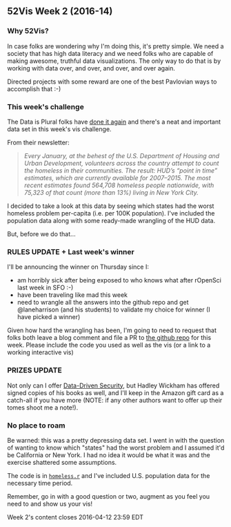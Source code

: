## 52Vis Week 2 (2016-14)

### Why 52Vis?

In case folks are wondering why I'm doing this, it's pretty simple. We need a society that has high data literacy and we need folks who are capable of making awesome, truthful data visualizations. The only way to do that is by working with data over, and over, and over, and over again. 

Directed projects with some reward are one of the best Pavlovian ways to accomplish that :-)

### This week's challenge

The Data is Plural folks have [done it again](http://tinyletter.com/data-is-plural/letters/data-is-plural-2016-04-06-edition) and there's a neat and important data set in this week's vis challenge.

From their newsletter:

>_Every January, at the behest of the U.S. Department of Housing and Urban Development, volunteers across the country attempt to count the homeless in their communities. The result: HUD’s “point in time” estimates, which are currently available for 2007–2015. The most recent estimates found 564,708 homeless people nationwide, with 75,323 of that count (more than 13%) living in New York City._

I decided to take a look at this data by seeing which states had the worst homeless problem per-capita (i.e. per 100K population). I've included the population data along with some ready-made wrangling of the HUD data.

But, before we do that&hellip;

### RULES UPDATE + Last week's winner

I'll be announcing the winner on Thursday since I:

- am horribly sick after being exposed to who knows what after rOpenSci last week in SFO :-)
- have been traveling like mad this week
- need to wrangle all the answers into the github repo and get @laneharrison (and his students) to validate my choice for winner (I have picked a winner)

Given how hard the wrangling has been, I'm going to need to request that folks both leave a blog comment and file a PR to [the github repo](https://github.com/brudis-r7/2016-14) for this week. Please include the code you used as well as the vis (or a link to a working interactive vis)

### PRIZES UPDATE

Not only can I offer [Data-Driven Security](http://dds.ec/amzn), but Hadley Wickham has offered signed copies of his books as well, and I'll keep in the Amazon gift card as a catch-all if you have more (NOTE: if any other authors want to offer up their tomes shoot me a note!).

### No place to roam

Be warned: this was a pretty depressing data set. I went in with the question of wanting to know which "states" had the worst problem and I assumed it'd be California or New York. I had no idea it would be what it was and the exercise shattered some assumptions.

The code is in [`homeless.r`](homeless.r) and I've included U.S. population data for the necessary time period.

Remember, go in with a good question or two, augment as you feel you need to and show us your vis!

Week 2's content closes 2016-04-12 23:59 EDT
